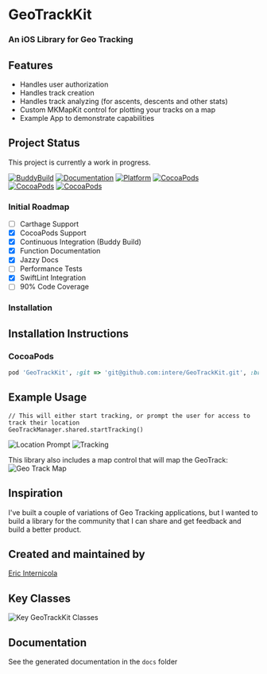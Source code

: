 # GeoTrackKit
### An iOS Library for Geo Tracking

## Features
- Handles user authorization
- Handles track creation
- Handles track analyzing (for ascents, descents and other stats)
- Custom MKMapKit control for plotting your tracks on a map
- Example App to demonstrate capabilities

## Project Status
This project is currently a work in progress.

[![BuddyBuild](https://dashboard.buddybuild.com/api/statusImage?appID=58a5d9cf4d78ba0100bda868&branch=master&build=latest)](https://dashboard.buddybuild.com/apps/58a5d9cf4d78ba0100bda868/build/latest?branch=feature/BuildingBlocks)
[![Documentation](https://cdn.rawgit.com/intere/GeoTrackKit/master/docs/badge.svg)](https://intere.github.io/GeoTrackKit/docs/index.html)
[![Platform](https://img.shields.io/badge/Platforms-iOS-lightgray.svg?style=flat)](http://cocoadocs.org/docsets/GeoTrackKit)
[![CocoaPods](https://img.shields.io/cocoapods/v/GeoTrackKit.svg)](https://cocoapods.org/pods/GeoTrackKit)  
 [![CocoaPods](https://img.shields.io/cocoapods/dt/GeoTrackKit.svg)](https://cocoapods.org/pods/GeoTrackKit) [![CocoaPods](https://img.shields.io/cocoapods/dm/GeoTrackKit.svg)](https://cocoapods.org/pods/GeoTrackKit)

### Initial Roadmap
- [ ] Carthage Support
- [x] CocoaPods Support
- [x] Continuous Integration (Buddy Build)
- [x] Function Documentation
- [x] Jazzy Docs
- [ ] Performance Tests
- [x] SwiftLint Integration
- [ ] 90% Code Coverage

### Installation

## Installation Instructions

### CocoaPods
```ruby
pod 'GeoTrackKit', :git => 'git@github.com:intere/GeoTrackKit.git', :branch => 'master'
```

## Example Usage

```
// This will either start tracking, or prompt the user for access to track their location
GeoTrackManager.shared.startTracking()
```
<img alt="Location Prompt" src="screenshots/LocationTrackingPrompt.png">
<img alt="Tracking" src="screenshots/Usage.png">

This library also includes a map control that will map the GeoTrack:
<img alt="Geo Track Map" src="screenshots/Mapping.png">

## Inspiration
I've built a couple of variations of Geo Tracking applications, but I wanted to build a library for the community that I can share and get feedback and build a better product.

## Created and maintained by
[Eric Internicola](http://intere.github.io)


## Key Classes
<img alt="Key GeoTrackKit Classes" src="screenshots/GeoTrackKitClasses.png">

## Documentation
See the generated documentation in the `docs` folder
